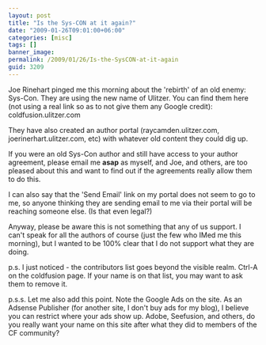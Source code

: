 ```yaml
---
layout: post
title: "Is the Sys-CON at it again?"
date: "2009-01-26T09:01:00+06:00"
categories: [misc]
tags: []
banner_image: 
permalink: /2009/01/26/Is-the-SysCON-at-it-again
guid: 3209
---
```


Joe Rinehart pinged me this morning about the 'rebirth' of an old enemy: Sys-Con. They are using the new name of Ulitzer. You can find them here (not using a real link so as to not give them any Google credit): coldfusion.ulitzer.com

They have also created an author portal (raycamden.ulitzer.com, joerinerhart.ulitzer.com, etc) with whatever old content they could dig up.

If you were an old Sys-Con author and still have access to your author agreement, please email me <b>asap</b> as myself, and Joe, and others, are too pleased about this and want to find out if the agreements really allow them to do this.

I can also say that the 'Send Email' link on my portal does not seem to go to me, so anyone thinking they are sending email to me via their portal will be reaching someone else. (Is that even legal?)

Anyway, please be aware this is not something that any of us support. I can't speak for all the authors of course (just the few who IMed me this morning), but I wanted to be 100% clear that I do not support what they are doing.

p.s. I just noticed - the contributors list goes beyond the visible realm. Ctrl-A on the coldfusion page. If your name is on that list, you may want to ask them to remove it.

p.s.s. Let me also add this point. Note the Google Ads on the site. As an Adsense Publisher (for another site, I don't buy ads for my blog), I believe you can restrict where your ads show up. Adobe, Seefusion, and others, do you really want your name on this site after what they did to members of the CF community?